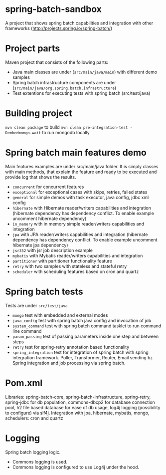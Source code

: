 # spring-batch-sandbox
A project that shows spring batch capabilities and integration with other frameworks (http://projects.spring.io/spring-batch/)

# Project parts
Maven project that consists of the following parts:
- Java main classes are under (`src/main/java/main`) with different demo samples
- Spring batch infrastructure components are under (`src/main/java/org.spring.batch.infrastructure`)
- Test extentions for executing tests with spring batch (src/test/java)

# Building project
`mvn clean package` to build
`mvn clean pre-integration-test -Dembedmongo.wait` to run mongodb locally

# Spring batch main features demo
Main features examples are under src/main/java folder. It is simply classes with main methods, that explain the feature and ready to be executed and provide log that shows the results.
- `concurrent` for concurrent features
- `exceptional` for exceptional cases with skips, retries, failed states
- `general` for simple demos with task executor, java config, jdbc xml config
- `hibernate` with Hibernate reader/writers capabilities and integration (hibernate dependency has dependency conflict. To enable example uncomment hibernate dependency)
- `in_memory` with in memory simple reader/writers capabilities and integration
- `jpa` with JPA reader/writers capabilities and integration (hibernate dependency has dependency conflict. To enable example uncomment hibernate jpa dependency)
- `jsr352` with jsr job description example
- `mybatis` with Mybatis reader/writers capabilities and integration
- `partitioner` with partitioner functionality feature
- `retry` with two samples with stateless and stateful retry
- `scheduler` with scheduling features based on cron and quartz

#  Spring batch tests
Tests are under `src/test/java`
- `mongo` test with embedded and external modes
- `java_config` test with spring batch java config and invocation of job
- `system_command` test with spring batch command tasklet to run command line command
- `param_passing` test of passing parameters inside one step and between steps
- `retry` test for spring-retry annotation based functionality
- `spring_integration` test for integration of spring batch with spring integration framework. Poller, Transformer, Router, Email sending bz Spring integration and job processing via spring batch.

# Pom.xml
Libraries: spring-batch-core, spring-batch-infrastructure, spring-retry, spring-jdbc for db population, commons-dbcp2 for database connection pool, h2 file based database for ease of db usage, log4j logging (possibility to configure) via slf4j.
Integration with jpa, hibernate, mybatis, mongo, schedulers: cron and quartz

# Logging
Spring batch logging logic.
- Commons logging is used.
- Commons logging is configured to use Log4j under the hood.